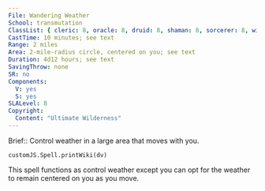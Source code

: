 ```yaml
---
File: Wandering Weather
School: transmutation
ClassList: { cleric: 8, oracle: 8, druid: 8, shaman: 8, sorcerer: 8, wizard: 8, witch: 8 }
CastTime: 10 minutes; see text
Range: 2 miles
Area: 2-mile-radius circle, centered on you; see text
Duration: 4d12 hours; see text
SavingThrow: none
SR: no
Components:
  V: yes
  S: yes
SLALevel: 8
Copyright:
  Content: "Ultimate Wilderness"
---
```

Brief:: Control weather in a large area that moves with you.

```dataviewjs
customJS.Spell.printWiki(dv)
```

This spell functions as control weather except you can opt for the weather to remain centered on you as you move.
